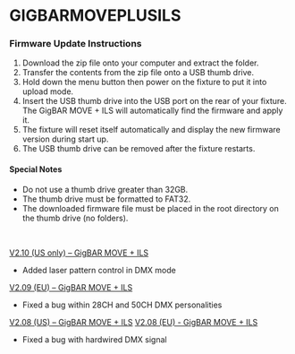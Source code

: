# GIGBARMOVEPLUSILS

### Firmware Update Instructions
1. Download the zip file onto your computer and extract the folder.
2. Transfer the contents from the zip file onto a USB thumb drive.
3. Hold down the menu button then power on the fixture to put it into upload mode.
4. Insert the USB thumb drive into the USB port on the rear of your fixture. The GigBAR MOVE + ILS will automatically find the firmware and apply it.
5. The fixture will reset itself automatically and display the new firmware version during start up.
6. The USB thumb drive can be removed after the fixture restarts.

#### Special Notes
* Do not use a thumb drive greater than 32GB.
* The thumb drive must be formatted to FAT32.
* The downloaded firmware file must be placed in the root directory on the thumb drive (no folders).

&nbsp;  

[V2.10 (US only) – GigBAR MOVE + ILS](https://github.com/Chauvet-DJ/GIGBARMOVEPLUSILS/blob/b80351ca31ab2aa43d35acdce5cbdc57127a41f3/firmware/GigBarMove%20Pro%20V2.10(usa).zip)
-	Added laser pattern control in DMX mode
  
[V2.09 (EU) – GigBAR MOVE + ILS](https://github.com/Chauvet-DJ/GIGBARMOVEPLUSILS/blob/b80351ca31ab2aa43d35acdce5cbdc57127a41f3/firmware/GigBarMove%20Pro%20V2.09(eur).zip)
-	Fixed a bug within 28CH and 50CH DMX personalities
  
[V2.08 (US) – GigBAR MOVE + ILS](https://github.com/Chauvet-DJ/GIGBARMOVEPLUSILS/blob/b80351ca31ab2aa43d35acdce5cbdc57127a41f3/firmware/GigBarMove%20Pro%20V2.08(usa).zip)
[V2.08 (EU) - GigBAR MOVE + ILS](https://github.com/Chauvet-DJ/GIGBARMOVEPLUSILS/blob/b80351ca31ab2aa43d35acdce5cbdc57127a41f3/firmware/GigBarMove%20Pro%20V2.08(eur).zip)
-	Fixed a bug with hardwired DMX signal


